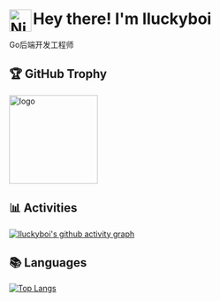 
# Hey there! I'm lluckyboi <img alt="Night Coding" src="./assets/Hand-Wave.gif" width='40' align="left"/>

Go后端开发工程师

## 🏆 GitHub Trophy
<img src="https://github-profile-trophy.vercel.app/?username=lluckyboi&theme=flat&column=7" alt="logo" height="160" align="center" style="margin: auto;" />

## 📊 Activities
[![lluckyboi's github activity graph](https://activity-graph.herokuapp.com/graph?username=lluckyboi&theme=minimal)]([https://github.com/ashutosh00710/github-readme-activity-graph](https://github.com/lluckyboi))

## 📚 Languages
[![Top Langs](https://github-readme-stats.vercel.app/api/top-langs/?username=lluckyboi)](https://github.com/lluckyboi?tab=repositories)
